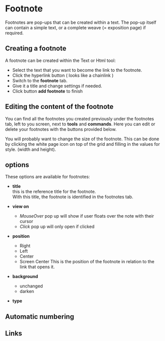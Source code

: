 # Footnote

Footnotes are pop-ups that can be created within a text. The pop-up itself can contain a simple text, or a complete weave (= exposition page) if required.


## Creating a footnote

A footnote can be created within the Text or Html tool:

* Select the text that you want to become the link to the footnote. 
* Click the hyperlink button ( looks like a chainlink )
* Switch to the __footnote__ tab.
* Give it a title and change settings if needed.
* Click button __add footnote__ to finish

## Editing the content of the footnote

You can find all the footnotes you created previously under the footnotes tab, left to you screen, next to __tools__ and __commands__.
Here you can edit or delete your footnotes with the buttons provided below.

You will probably want to change the size of the footnote. This can be done by clicking the white page icon on top of the grid and filling in the values for style. (width and height).

## options

These options are available for footnotes:

* __title__  
 this is the reference title for the footnote.  
 With this title, the footnote is identified in the footnotes tab.
* __view on__ 
	- *MouseOver* pop up will show if user floats over the note with their cursor
	- *Click* pop up will only open if clicked
* __position__
	- Right
	- Left
	- Center
	- Screen Center
	This is the position of the footnote in relation to the link that opens it.  

* __background__
	- unchanged
	- darken 
* __type__


## Automatic numbering

## Links